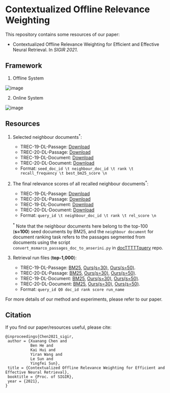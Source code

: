 # Contextualized Offline Relevance Weighting
This repository contains some resources of our paper:
- Contextualized Offline Relevance Weighting for Efficient and Effective Neural Retrieval. In *SIGIR 2021*.

## Framework
1. Offline System

![image](https://github.com/cxa-unique/offline-relevance-weighting/blob/main/offline_system.bmp)

2. Online System

![image](https://github.com/cxa-unique/offline-relevance-weighting/blob/main/online_system.bmp)

## Resources
1. Selected neighbour documents<sup>*</sup>: 
   * TREC-19-DL-Passage: [Download](https://drive.google.com/file/d/1HeDNMc_g6-yPey9t8ZIe83cqj6cy30RZ/view?usp=sharing)
   * TREC-20-DL-Passage: [Download](https://drive.google.com/file/d/1UDVDMTNjdfBdW5-Yc2Il3fb-4XBrTIQD/view?usp=sharing)
   * TREC-19-DL-Document: [Download](https://drive.google.com/file/d/1UcPctPsa80CuK3oFl_sILG-qLD7bgoQO/view?usp=sharing)
   * TREC-20-DL-Document: [Download](https://drive.google.com/file/d/1Z7wZYOnGFLtTE8nyIZPYXcfOWGEywufP/view?usp=sharing)
   * Format: `seed_doc_id \t neighbour_doc_id \t rank \t recall_frequency \t best_bm25_score \n`
2. The final relevance scores of all recalled neighbour documents<sup>*</sup>:
   * TREC-19-DL-Passage: [Download](https://drive.google.com/file/d/1yYtk5vOoCDYGRQPYOjWvn2X_VvL7R6W5/view?usp=sharing)
   * TREC-20-DL-Passage: [Download](https://drive.google.com/file/d/1S9CPnwrhy7ddemnTnhqEtS2VUdva8riS/view?usp=sharing)
   * TREC-19-DL-Document: [Download](https://drive.google.com/file/d/1VEumyY7VSsj5ebWvPcOIcS_7ug4yJv-I/view?usp=sharing)
   * TREC-20-DL-Document: [Download](https://drive.google.com/file/d/1zLyi3b1BNzDW3GnyiX-niQBt7eSdgxJJ/view?usp=sharing)
   * Format: `query_id \t neighbour_doc_id \t rank \t rel_score \n`
   
   <sup>*</sup> Note that the neighbour documents here belong to the 
   top-100 (**s=100**) seed documents by BM25, and the `neighbour document` for 
   document ranking task refers to the passages segmented from documents
   using the script `convert_msmarco_passages_doc_to_anserini.py` in 
   [docTTTTTquery](https://github.com/castorini/docTTTTTquery) repo.
3. Retrieval run files (**top-1,000**):
   * TREC-19-DL-Passage: [BM25](https://drive.google.com/file/d/1_AyvVVbcGesSwg98ULcvi1QByRBATO9i/view?usp=sharing), 
   [Ours(s=30)](https://drive.google.com/file/d/1IlrbgscRpxefcEpNSegImDpfZlTSsnWm/view?usp=sharing), 
   [Ours(s=50)](https://drive.google.com/file/d/17M-CJd5G6fcqQ1DodnYKzNhlzuD4tNSA/view?usp=sharing).
   * TREC-20-DL-Passage: [BM25](https://drive.google.com/file/d/1zPqTqWEjD9WbAo40WOFznfJNlpjq57Ud/view?usp=sharing), 
   [Ours(s=30)](https://drive.google.com/file/d/1BK9NG7_bPw_6HD3rxLrNxxnFKRuFvJ04/view?usp=sharing), 
   [Ours(s=50)](https://drive.google.com/file/d/1pEeGQXeEXLvNnxtyN9iVtwaEyARSUhvq/view?usp=sharing).
   * TREC-19-DL-Document: [BM25](https://drive.google.com/file/d/1LyVmDVDUg9Zd6cUKYx35uZ_4-GlMQehz/view?usp=sharing), 
   [Ours(s=30)](https://drive.google.com/file/d/1KCBYBX5X6R190eJIMT2G3VqL9zgpFrli/view?usp=sharing), 
   [Ours(s=50)](https://drive.google.com/file/d/1wu-uBhaiJ0iJD9Bl9Hu8CRnd427hyRP9/view?usp=sharing).
   * TREC-20-DL-Document: [BM25](https://drive.google.com/file/d/1FW9mlM6Sfro7cwdiRKp-kd7SmpFxW4Gi/view?usp=sharing), 
   [Ours(s=30)](https://drive.google.com/file/d/1k0ET2ehcAlhqhl1MZfOkal7rJvIKlAuN/view?usp=sharing), 
   [Ours(s=50)](https://drive.google.com/file/d/1F7URsZLxek9dK7r8DPydx3LoQfz9FbWq/view?usp=sharing).
   * Format: `query_id Q0 doc_id rank score run_name`
   
For more details of our method and experiments, please refer to our paper.

## Citation
If you find our paper/resources useful, please cite: 
```
@inproceedings{Chen2021_sigir,
 author = {Xuanang Chen and
           Ben He and
           Kai Hui and
           Yiran Wang and
           Le Sun and
           Yingfei Sun},
 title = {Contextualized Offline Relevance Weighting for Efficient and Effective Neural Retrieval},
 booktitle = {Proc. of SIGIR},
 year = {2021},
}
```